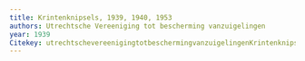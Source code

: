 ```yaml
---
title: Krintenknipsels, 1939, 1940, 1953
authors: Utrechtsche Vereeniging tot bescherming vanzuigelingen
year: 1939
Citekey: utrechtschevereenigingtotbeschermingvanzuigelingenKrintenknipsels193919401939
---
```


